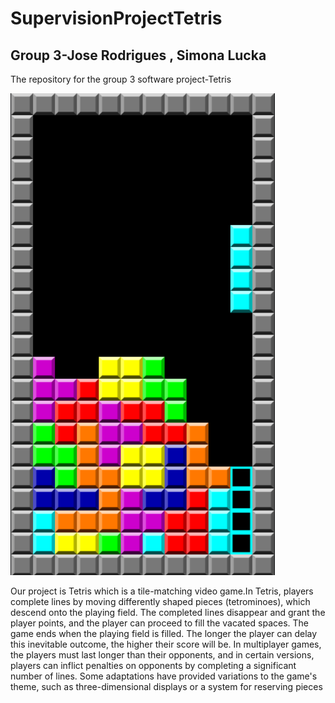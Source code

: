 # SupervisionProjectTetris

##  Group 3-Jose Rodrigues , Simona Lucka

The repository for the group 3 software project-Tetris


![A picture of Tetris](images/Tetris.png "Tetris")

Our project is Tetris which is a tile-matching video game.In Tetris, players complete lines by moving differently shaped pieces (tetrominoes), which descend onto the playing field. The completed lines disappear and grant the player points, and the player can proceed to fill the vacated spaces. The game ends when the playing field is filled. The longer the player can delay this inevitable outcome, the higher their score will be. In multiplayer games, the players must last longer than their opponents, and in certain versions, players can inflict penalties on opponents by completing a significant number of lines. Some adaptations have provided variations to the game's theme, such as three-dimensional displays or a system for reserving pieces

